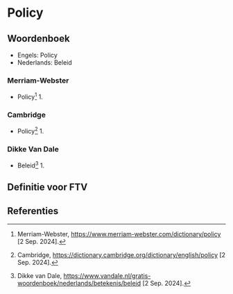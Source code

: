 # Policy

## Woordenboek

- Engels: Policy
- Nederlands: Beleid

### Merriam-Webster

- Policy[^1]
  1.

### Cambridge

- Policy[^2]
  1.

### Dikke Van Dale

- Beleid[^3]
  1.

## Definitie voor FTV

## Referenties

[^1]: Merriam-Webster, https://www.merriam-webster.com/dictionary/policy [2 Sep. 2024].
[^2]: Cambridge, https://dictionary.cambridge.org/dictionary/english/policy [2 Sep. 2024].
[^3]: Dikke van Dale, https://www.vandale.nl/gratis-woordenboek/nederlands/betekenis/beleid [2 Sep. 2024].
